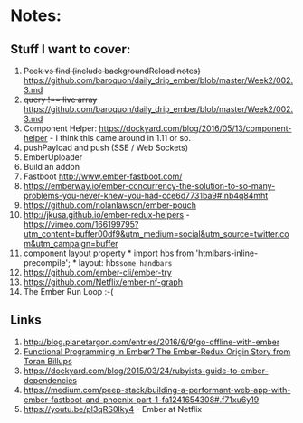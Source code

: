 # Notes:

## Stuff I want to cover:

  1. ~~Peek vs find (include backgroundReload notes)~~ https://github.com/baroquon/daily_drip_ember/blob/master/Week2/002.3.md
  2. ~~query !== live array~~ https://github.com/baroquon/daily_drip_ember/blob/master/Week2/002.3.md
  3. Component Helper: https://dockyard.com/blog/2016/05/13/component-helper - I think this came around in 1.11 or so.
  4. pushPayload and push (SSE / Web Sockets)
  5. EmberUploader
  6. Build an addon
  7. Fastboot http://www.ember-fastboot.com/
  8. https://emberway.io/ember-concurrency-the-solution-to-so-many-problems-you-never-knew-you-had-cce6d7731ba9#.nb4q84mht
  9. https://github.com/nolanlawson/ember-pouch
  10. http://jkusa.github.io/ember-redux-helpers - https://vimeo.com/166199795?utm_content=buffer00df9&utm_medium=social&utm_source=twitter.com&utm_campaign=buffer
  11. component layout property
    * import hbs from 'htmlbars-inline-precompile';
    * layout: hbs`some handbars`
  12. https://github.com/ember-cli/ember-try
  13. https://github.com/Netflix/ember-nf-graph
  14. The Ember Run Loop :-(

## Links

  1. http://blog.planetargon.com/entries/2016/6/9/go-offline-with-ember
  2. [Functional Programming In Ember? The Ember-Redux Origin Story from Toran Billups](https://vimeo.com/166199795)
  3. https://dockyard.com/blog/2015/03/24/rubyists-guide-to-ember-dependencies
  4. https://medium.com/peep-stack/building-a-performant-web-app-with-ember-fastboot-and-phoenix-part-1-fa1241654308#.f71xu6y19
  5. https://youtu.be/pl3qRS0Iky4 - Ember at Netflix
